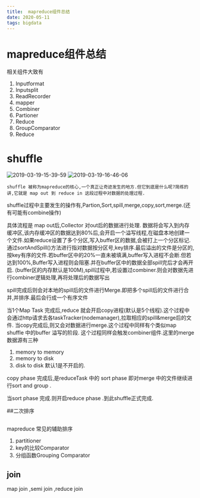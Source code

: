 ```yaml
---
title:  mapreduce组件总结
date: 2020-05-11
tags: bigdata
---
```



# mapreduce组件总结

<!-- more -->
相关组件大致有
1. Inputformat
2. Inputsplit
3. ReadRecorder
4. mapper
5. Combiner
6. Partioner
7. Reduce
8. GroupComparator
9. Reduce

# shuffle

![2019-03-19-15-39-59](http://rgr3ifyzo.sabkt.gdipper.com/2019-03-19-15-39-59.png)
![2019-03-19-16-46-06](http://rgr3ifyzo.sabkt.gdipper.com/2019-03-19-16-46-06.png)

```
shuffle 被称为mapreduce的核心,一个真正让奇迹发生的地方.但它到底是什么呢?简练的讲,它就是 map out 到 reduce in 这段过程中对数据的处理过程.
```
shuffle过程中主要发生的操作有,Partion,Sort,spill,merge,copy,sort,merge.(还有可能有combine操作)

具体流程是
map out后,Collector 对out后的数据进行处理. 数据将会写入到内存缓冲区,该内存缓冲区的数据达到80%后,会开启一个溢写线程,在磁盘本地创建一个文件.如果reduce设置了多个分区,写入buffer区的数据,会被打上一个分区标记.通过sortAndSpill()方法进行指对数据按分区号,key排序.最后溢出的文件是分区的,按key有序的文件.若buffer区中的20%一直未被填满,buffer写入进程不会断.但若达到100%,Buffer写入进程则会阻塞.并在buffer区中的数据全部spill完后才会再开启. (buffer区的内存默认是100M),spill过程中,若设置过combiner.则会对数据先进行combiner逻辑处理,再将处理后的数据写出

spill完成后则会对本地的spill后的文件进行Merge.即把多个spill后的文件进行合并,并排序.最后会行成一个有序文件

当1个Map Task 完成后,reduce 就会开启copy进程(默认是5个线程).这个过程中会通过http请求去各taskTracker(nodemanager),拉取相应的spill&merge后的文件.
当copy完成后,则又会对数据进行merge.这个过程中同样有个类似map shuffle 中的buffer 溢写的阶段. 这个过程同样会触发combiner组件.这里的merge数据源有三种
1. memory to memory
2. memory to disk
3. disk   to disk 
默认1是不开启的.

copy phase 完成后,是reduceTask 中的 sort phase
即对merge 中的文件继续进行sort and group .

当sort phase 完成.则开启reduce phase .到此shuffle正式完成.

##二次排序
```

```
mapreduce 常见的辅助排序
1. partitioner
2. key的比较Comparator
3. 分组函数Grouping Comparator

## join 
map join ,semi join ,reduce join
## 
